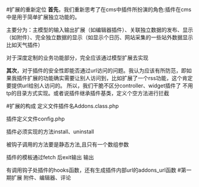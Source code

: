 ﻿#扩展的重新定位
**首先**，我们重新思考了在cms中插件所扮演的角色:插件在cms中是用于简单扩展独立功能的。

主要分为：主模型的输入输出扩展（如编辑器插件）、关联独立数据的发布、显示（如附件）、完全独立数据的显示（如显示个日历、网站采集的一些站外数据显示比如天气插件）

对于深度定制的业务功能部分，完全应该通过模型扩展去实现

**其次**，对于插件的安全性即能否通过url访问的问题。我认为应该有所防范，即如果我插件扩展的功能确实需要让别人访问到，比如扩展了一个rss功能，这个肯定要提供url给别人访问的。
所以，我们干脆不区分controller、widget插件了 不用tp的目录方式实现。或者说插件继承插件基类，定义个空方法进行拦截

#扩展的构成
定义文件插件名Addons.class.php

插件定义文件config.php

插件必须实现的方法install、uninstall

被钩子调用的方法要是静态方法,且只有一个数组参数

插件的模板通过fetch 后exit输出 输出

有调用钩子处插件的hooks函数，还有生成插件内部url的addons_url函数
#第一期扩展
附件、编辑器、评论